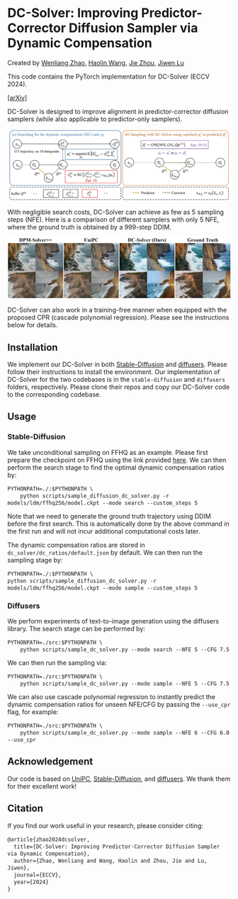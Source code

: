 # DC-Solver: Improving Predictor-Corrector Diffusion Sampler via Dynamic Compensation

Created by [Wenliang Zhao](https://wl-zhao.github.io/), [Haolin Wang](https://github.com/howlin-wang), [Jie Zhou](https://scholar.google.com/citations?user=6a79aPwAAAAJ&hl=en&authuser=1), [Jiwen Lu](https://scholar.google.com/citations?user=TN8uDQoAAAAJ&hl=en&authuser=1)

This code contains the PyTorch implementation for DC-Solver (ECCV 2024).

[[arXiv]](https://arxiv.org/abs/2409.03755)

DC-Solver is designed to improve alignment in predictor-corrector diffusion samplers (while also applicable to predictor-only samplers).

![pipeline](assets/pipeline.png)

With negligible search costs, DC-Solver can achieve as few as 5 sampling steps (NFE). Here is a comparison of different samplers with only 5 NFE, where the ground truth is obtained by a 999-step DDIM.

![demo](assets/demo.png)

DC-Solver can also work in a training-free manner when equipped with the proposed CPR (cascade polynomial regression). Please see the instructions below for details.

## Installation
We implement our DC-Solver in both [Stable-Diffusion](https://github.com/CompVis/stable-diffusion) and [diffusers](https://github.com/huggingface/diffusers). Please follow their instructions to install the environment. Our implementation of DC-Solver for the two codebases is in the `stable-diffusion` and `diffusers` folders, respectively. Please clone their repos and copy our DC-Solver code to the corresponding codebase.

## Usage
### Stable-Diffusion
We take unconditional sampling on FFHQ as an example. Please first prepare the checkpoint on FFHQ using the link provided [here](https://github.com/CompVis/stable-diffusion/blob/main/scripts/download_models.sh). We can then perform the search stage to find the optimal dynamic compensation ratios by:
```
PYTHONPATH=./:$PYTHONPATH \
    python scripts/sample_diffusion_dc_solver.py -r models/ldm/ffhq256/model.ckpt --mode search --custom_steps 5
```
Note that we need to generate the ground truth trajectory using DDIM before the first search. This is automatically done by the above command in the first run and will not incur additional computational costs later.

The dynamic compensation ratios are stored in `dc_solver/dc_ratios/default.json` by default. We can then run the sampling stage by:
```
PYTHONPATH=./:$PYTHONPATH \
python scripts/sample_diffusion_dc_solver.py -r models/ldm/ffhq256/model.ckpt --mode sample --custom_steps 5
```

### Diffusers
We perform experiments of text-to-image generation using the diffusers library. The search stage can be performed by:
```
PYTHONPATH=./src:$PYTHONPATH \
    python scripts/sample_dc_solver.py --mode search --NFE 5 --CFG 7.5
```
We can then run the sampling via:
```
PYTHONPATH=./src:$PYTHONPATH \
    python scripts/sample_dc_solver.py --mode sample --NFE 5 --CFG 7.5
```

We can also use cascade polynomial regression to instantly predict the dynamic compensation ratios for unseen NFE/CFG by passing the `--use_cpr` flag, for example:
```
PYTHONPATH=./src:$PYTHONPATH \
    python scripts/sample_dc_solver.py --mode sample --NFE 6 --CFG 6.0 --use_cpr
```

## Acknowledgement
Our code is based on [UniPC](https://github.com/wl-zhao/UniPC), [Stable-Diffusion](https://github.com/CompVis/stable-diffusion), and [diffusers](https://github.com/huggingface/diffusers). We thank them for their excellent work!

## Citation

If you find our work useful in your research, please consider citing:

```
@article{zhao2024dcsolver,
  title={DC-Solver: Improving Predictor-Corrector Diffusion Sampler via Dynamic Compensation},
  author={Zhao, Wenliang and Wang, Haolin and Zhou, Jie and Lu, Jiwen},
  journal={ECCV},
  year={2024}
}
```
